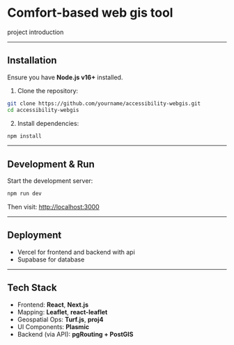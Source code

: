 # Comfort-based web gis tool

project introduction

---

## Installation

Ensure you have **Node.js v16+** installed.

1. Clone the repository:

```bash
git clone https://github.com/yourname/accessibility-webgis.git
cd accessibility-webgis
```

2. Install dependencies:

```bash
npm install
```

---

## Development & Run

Start the development server:

```bash 
npm run dev
```

Then visit: [http://localhost:3000](http://localhost:3000)

---

## Deployment

- Vercel for frontend and backend with api
- Supabase for database

---

## Tech Stack

- Frontend: **React**, **Next.js**
- Mapping: **Leaflet**, **react-leaflet**
- Geospatial Ops: **Turf.js**, **proj4**
- UI Components: **Plasmic**
- Backend (via API): **pgRouting + PostGIS**
